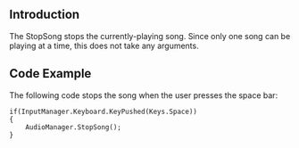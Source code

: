 ## Introduction

The StopSong stops the currently-playing song. Since only one song can be playing at a time, this does not take any arguments.

## Code Example

The following code stops the song when the user presses the space bar:

``` lang:c#
if(InputManager.Keyboard.KeyPushed(Keys.Space))
{
    AudioManager.StopSong();
}
```

 
